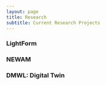 ```yaml
---
layout: page
title: Research
subtitle: Current Research Projects
---
```


### LightForm

### NEWAM

### DMWL: Digital Twin

